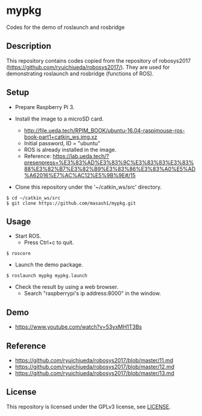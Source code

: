 # mypkg

Codes for the demo of roslaunch and rosbridge

## Description

This repository contains codes copied from the repository of robosys2017 (https://github.com/ryuichiueda/robosys2017/). They are used for demonstrating roslaunch and rosbridge (functions of ROS).

## Setup

* Prepare Raspberry Pi 3.

* Install the image to a microSD card.
  * http://file.ueda.tech/RPIM_BOOK/ubuntu-16.04-raspimouse-ros-book-part1+catkin_ws.img.xz
  * Initial password, ID = "ubuntu"
  * ROS is already installed in the image.
  * Reference: https://lab.ueda.tech/?presenpress=%E3%83%AD%E3%83%9C%E3%83%83%E3%83%88%E3%82%B7%E3%82%B9%E3%83%86%E3%83%A0%E5%AD%A62016%E7%AC%AC12%E5%9B%9E#/15

* Clone this repository under the '~/catkin_ws/src' directory.
```
$ cd ~/catkin_ws/src
$ git clone https://github.com/masash1/mypkg.git
```

## Usage

* Start ROS.
  * Press Ctrl+c to quit.
```
$ roscore
```

* Launch the demo package.
```
$ roslaunch mypkg mypkg.launch
```
 
* Check the result by using a web browser.
  * Search "raspberrypi's ip address:8000" in the window.
  
## Demo

* https://www.youtube.com/watch?v=53yxMH1T3Bs

## Reference

* https://github.com/ryuichiueda/robosys2017/blob/master/11.md
* https://github.com/ryuichiueda/robosys2017/blob/master/12.md
* https://github.com/ryuichiueda/robosys2017/blob/master/13.md

## License
This repository is licensed under the GPLv3 license, see [LICENSE](./LICENSE).
